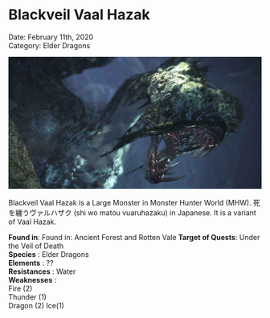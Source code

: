 # **Blackveil Vaal Hazak**
Date: February 11th, 2020  
Category: Elder Dragons

![alt](images/Blackveil.png)

Blackveil Vaal Hazak is a Large Monster in Monster Hunter World (MHW). 
死を纏うヴァルハザク (shi wo matou vuaruhazaku) in Japanese. It is a variant of Vaal Hazak.
    
**Found in**: Found in: Ancient Forest and Rotten Vale
**Target of Quests**: Under the Veil of Death  
**Species** : Elder Dragons  
**Elements** : ??  
**Resistances** : Water  
**Weaknesses** :  
Fire (2)  
Thunder (1)  
Dragon (2)
Ice(1)
